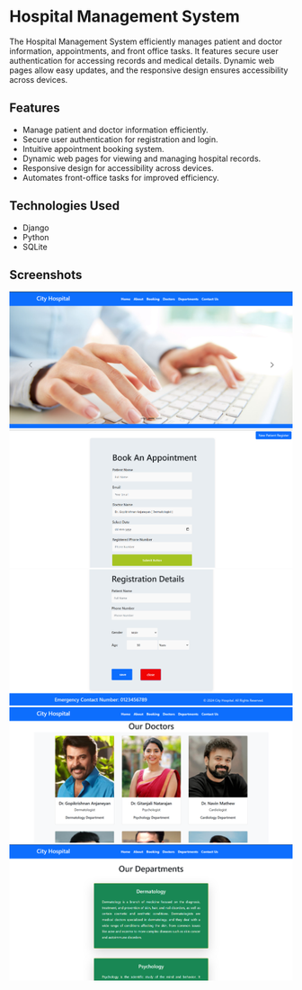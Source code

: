 
# Hospital Management System

The Hospital Management System efficiently manages patient and doctor information, appointments, and front office tasks. It features secure user authentication for accessing records and medical details. Dynamic web pages allow easy updates, and the responsive design ensures accessibility across devices.

## Features
- Manage patient and doctor information efficiently.
- Secure user authentication for registration and login.
- Intuitive appointment booking system.
- Dynamic web pages for viewing and managing hospital records.
- Responsive design for accessibility across devices.
- Automates front-office tasks for improved efficiency.

## Technologies Used
- Django
- Python
- SQLite

## Screenshots

![Homepage](https://github.com/RameesParambil/hospital/blob/fcd11f76c674c028a58cc10dec356969e48ff0f8/Screenshot%202024-12-12%20233026.png)
![Booking page](https://github.com/RameesParambil/hospital/blob/33639d193025478119d1476dd3d50ee543392369/Screenshot%202024-12-12%20233048.png)
![Register page](https://github.com/RameesParambil/hospital/blob/13676b49d8ace5759259126be19f425750f74a7b/Screenshot%202024-12-12%20233118.png)
![Doctors](https://github.com/RameesParambil/hospital/blob/5c20cd2099d91a602b5e1d7c7be5c9a64f22a897/Screenshot%202024-12-12%20233137.png)
![image alt](https://github.com/RameesParambil/hospital/blob/ac3be372f13271f802a129be4de72257ec87c7e1/Screenshot%202024-12-12%20233156.png)
